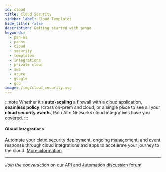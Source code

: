 ```yaml
---
id: cloud
title: Cloud Security
sidebar_label: Cloud Templates
hide_title: false
description: Getting started with pango
keywords:
  - pan-os
  - panos
  - cloud
  - security
  - templates
  - integrations
  - private cloud
  - aws
  - azure
  - google
  - gcp
image: /img/cloud_security.svg
---
```


:::note
Whether it's **auto-scaling** a firewall with a cloud application, **seamless policy** across on-prem and cloud, or a single place to see all your **cloud security events**, Palo Alto Networks cloud integrations have you covered.
:::

#### Cloud Integrations

Automate your cloud security deployment, ongoing management, and event response through cloud integrations and apps to accelerate your journey to the cloud. <a href="https://live.paloaltonetworks.com/t5/Cloud-Integration/ct-p/Cloud_Templates" target="_blank">More information</a>

---

_Join the conversation_ on our <a href="https://live.paloaltonetworks.com/t5/Automation-API/ct-p/automation" target="_blank">API and Automation discussion forum</a>.
